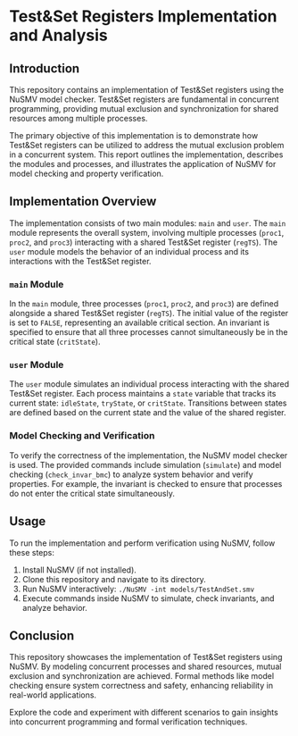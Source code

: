 # Test&Set Registers Implementation and Analysis

## Introduction

This repository contains an implementation of Test&Set registers using the NuSMV model checker. Test&Set registers are fundamental in concurrent programming, providing mutual exclusion and synchronization for shared resources among multiple processes.

The primary objective of this implementation is to demonstrate how Test&Set registers can be utilized to address the mutual exclusion problem in a concurrent system. This report outlines the implementation, describes the modules and processes, and illustrates the application of NuSMV for model checking and property verification.

## Implementation Overview

The implementation consists of two main modules: `main` and `user`. The `main` module represents the overall system, involving multiple processes (`proc1`, `proc2`, and `proc3`) interacting with a shared Test&Set register (`regTS`). The `user` module models the behavior of an individual process and its interactions with the Test&Set register.

### `main` Module

In the `main` module, three processes (`proc1`, `proc2`, and `proc3`) are defined alongside a shared Test&Set register (`regTS`). The initial value of the register is set to `FALSE`, representing an available critical section. An invariant is specified to ensure that all three processes cannot simultaneously be in the critical state (`critState`).

### `user` Module

The `user` module simulates an individual process interacting with the shared Test&Set register. Each process maintains a `state` variable that tracks its current state: `idleState`, `tryState`, or `critState`. Transitions between states are defined based on the current state and the value of the shared register.

### Model Checking and Verification

To verify the correctness of the implementation, the NuSMV model checker is used. The provided commands include simulation (`simulate`) and model checking (`check_invar_bmc`) to analyze system behavior and verify properties. For example, the invariant is checked to ensure that processes do not enter the critical state simultaneously.

## Usage

To run the implementation and perform verification using NuSMV, follow these steps:

1. Install NuSMV (if not installed).
2. Clone this repository and navigate to its directory.
3. Run NuSMV interactively: `./NuSMV -int models/TestAndSet.smv`
4. Execute commands inside NuSMV to simulate, check invariants, and analyze behavior.

## Conclusion

This repository showcases the implementation of Test&Set registers using NuSMV. By modeling concurrent processes and shared resources, mutual exclusion and synchronization are achieved. Formal methods like model checking ensure system correctness and safety, enhancing reliability in real-world applications.

Explore the code and experiment with different scenarios to gain insights into concurrent programming and formal verification techniques.
